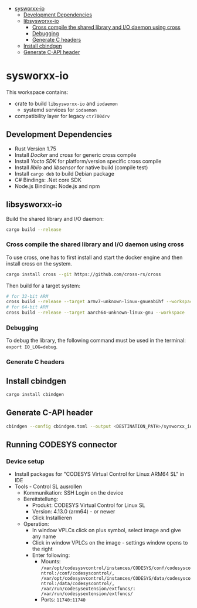 <!--toc:start-->
- [sysworxx-io](#sysworxx-io)
  - [Development Dependencies](#development-dependencies)
  - [libsysworxx-io](#libsysworxx-io)
    - [Cross compile the shared library and I/O daemon using cross](#cross-compile-the-shared-library-and-io-daemon-using-cross)
    - [Debugging](#debugging)
    - [Generate C headers](#generate-c-headers)
  - [Install cbindgen](#install-cbindgen)
  - [Generate C-API header](#generate-c-api-header)
<!--toc:end-->

# sysworxx-io

This workspace contains:

- crate to build `libsysworxx-io` and `iodaemon`
  - systemd services for `iodaemon`
- compatibility layer for legacy `ctr700drv`

## Development Dependencies

- Rust Version 1.75
- Install *Docker* and *cross* for generic cross compile
- Install *Yocto SDK* for platform/version specific cross compile
- Install *libiio* and *libsensor* for native build (compile test)
- Install `cargo deb` to build Debian package
- C# Bindings: .Net core SDK
- Node.js Bindings: Node.js and npm

## libsysworxx-io

Build the shared library and I/O daemon:

~~~sh
cargo build --release
~~~

### Cross compile the shared library and I/O daemon using cross

To use cross, one has to first install and start the docker engine and then
install cross on the system.

~~~sh
cargo install cross --git https://github.com/cross-rs/cross
~~~

Then build for a target system:

~~~sh
# for 32-bit ARM
cross build --release --target armv7-unknown-linux-gnueabihf --workspace
# for 64-bit ARM
cross build --release --target aarch64-unknown-linux-gnu --workspace
~~~

### Debugging

To debug the library, the following command must be used in the terminal:
`export IO_LOG=debug`.

### Generate C headers

## Install cbindgen

~~~sh
cargo install cbindgen
~~~

## Generate C-API header

~~~sh
cbindgen --config cbindgen.toml --output <DESTINATION_PATH>/sysworxx_io.h
~~~

## Running CODESYS connector

### Device setup

- Install packages for "CODESYS Virtual Control for Linux ARM64 SL" in IDE
- Tools - Control SL ausrollen
  - Kommunikation: SSH Login on the device
  - Bereitstellung:
    - Produkt: CODESYS Virtual Control for Linux SL
    - Version: 4.13.0 (arm64) - or newer
    - Click Installieren
  - Operation:
    - In window VPLCs click on plus symbol, select image and give any name
    - Click in window VPLCs on the image - settings window opens to the right
    - Enter following:
      - Mounts: `/var/opt/codesysvcontrol/instances/CODESYS/conf/codesyscontrol:/conf/codesyscontrol/, /var/opt/codesysvcontrol/instances/CODESYS/data/codesyscontrol:/data/codesyscontrol/,  /var/run/codesysextension/extfuncs/: /var/run/codesysextension/extfuncs/`
      - Ports: `11740:11740`
